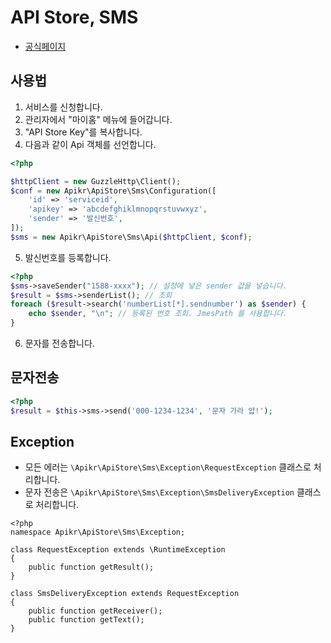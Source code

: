 API Store, SMS
==============

- [공식페이지](https://www.apistore.co.kr/api/apiViewPrice.do?service_seq=151)

## 사용법

1. 서비스를 신청합니다.
2. 관리자에서 "마이홈" 메뉴에 들어갑니다.
3. "API Store Key"를 복사합니다.
4. 다음과 같이 Api 객체를 선언합니다.

```php
<?php

$httpClient = new GuzzleHttp\Client();
$conf = new Apikr\ApiStore\Sms\Configuration([
    'id' => 'serviceid',
    'apikey' => 'abcdefghiklmnopqrstuvwxyz',
    'sender' => '발신번호',
]);
$sms = new Apikr\ApiStore\Sms\Api($httpClient, $conf);
```

5. 발신번호를 등록합니다.

```php
<?php
$sms->saveSender("1588-xxxx"); // 설정에 넣은 sender 값을 넣습니다.
$result = $sms->senderList(); // 조회
foreach ($result->search('numberList[*].sendnumber') as $sender) {
    echo $sender, "\n"; // 등록된 번호 조회. JmesPath 를 사용합니다.
}
```

6. 문자를 전송합니다.

## 문자전송

```php
<?php
$result = $this->sms->send('000-1234-1234', '문자 가라 얍!');
```

## Exception

- 모든 에러는 `\Apikr\ApiStore\Sms\Exception\RequestException` 클래스로 처리합니다.
- 문자 전송은 `\Apikr\ApiStore\Sms\Exception\SmsDeliveryException` 클래스로 처리합니다.

```
<?php
namespace Apikr\ApiStore\Sms\Exception;

class RequestException extends \RuntimeException
{
    public function getResult();
}

class SmsDeliveryException extends RequestException
{
    public function getReceiver();
    public function getText();
}
```
